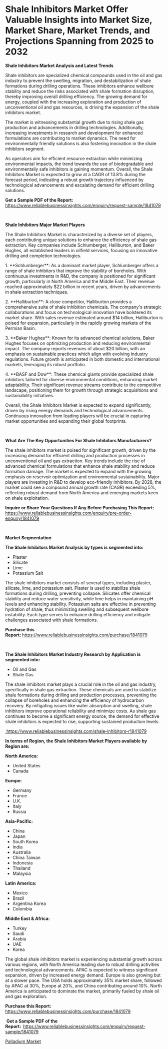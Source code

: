 <p><h1>Shale Inhibitors Market Offer Valuable Insights into Market Size, Market Share, Market Trends, and Projections Spanning from 2025 to 2032</h1></p><p><strong>Shale Inhibitors Market Analysis and Latest Trends</strong></p>
<p><p>Shale inhibitors are specialized chemical compounds used in the oil and gas industry to prevent the swelling, migration, and destabilization of shale formations during drilling operations. These inhibitors enhance wellbore stability and reduce the risks associated with shale formation disruption, thereby improving overall drilling efficiency. The growing demand for energy, coupled with the increasing exploration and production of unconventional oil and gas resources, is driving the expansion of the shale inhibitors market.</p><p>The market is witnessing substantial growth due to rising shale gas production and advancements in drilling technologies. Additionally, increasing investments in research and development for enhanced formulations are contributing to market dynamics. The need for environmentally friendly solutions is also fostering innovation in the shale inhibitors segment. </p><p>As operators aim for efficient resource extraction while minimizing environmental impacts, the trend towards the use of biodegradable and environmentally safe inhibitors is gaining momentum. Overall, the Shale Inhibitors Market is expected to grow at a CAGR of 13.8% during the forecast period, indicating a robust growth trajectory influenced by technological advancements and escalating demand for efficient drilling solutions.</p></p>
<p><strong>Get a Sample PDF of the Report:&nbsp;</strong> <a href="https://www.reliablebusinessinsights.com/enquiry/request-sample/1841079?utm_campaign=3116&utm_medium=2&utm_source=Github&utm_content=ia&utm_term=01042025&utm_id=shale-inhibitors">https://www.reliablebusinessinsights.com/enquiry/request-sample/1841079</a></p>
<p>&nbsp;</p>
<p><strong>Shale Inhibitors Major Market Players</strong></p>
<p><p>The Shale Inhibitors Market is characterized by a diverse set of players, each contributing unique solutions to enhance the efficiency of shale gas extraction. Key companies include Schlumberger, Halliburton, and Baker Hughes, all established leaders in oilfield services, focusing on innovative drilling and completion technologies.</p><p>1. **Schlumberger**: As a dominant market player, Schlumberger offers a range of shale inhibitors that improve the stability of boreholes. With continuous investments in R&D, the company is positioned for significant growth, particularly in North America and the Middle East. Their revenue reached approximately $22 billion in recent years, driven by advancements in shale extraction techniques.</p><p>2. **Halliburton**: A close competitor, Halliburton provides a comprehensive suite of shale inhibition chemicals. The company's strategic collaborations and focus on technological innovation have bolstered its market share. With sales revenue estimated around $14 billion, Halliburton is poised for expansion, particularly in the rapidly growing markets of the Permian Basin.</p><p>3. **Baker Hughes**: Known for its advanced chemical solutions, Baker Hughes focuses on optimizing production and reducing environmental impact. The company reports revenues of about $20 billion, with an emphasis on sustainable practices which align with evolving industry regulations. Future growth is anticipated in both domestic and international markets, leveraging its robust portfolio.</p><p>4. **BASF and Dow**: These chemical giants provide specialized shale inhibitors tailored for diverse environmental conditions, enhancing market adaptability. Their significant revenue streams contribute to the competitive landscape, positioning them for growth through strategic acquisitions and sustainability initiatives.</p><p>Overall, the Shale Inhibitors Market is expected to expand significantly, driven by rising energy demands and technological advancements. Continuous innovation from leading players will be crucial in capturing market opportunities and expanding their global footprints.</p></p>
<p>&nbsp;</p>
<p><strong>What Are The Key Opportunities For Shale Inhibitors Manufacturers?</strong></p>
<p><p>The shale inhibitors market is poised for significant growth, driven by the increasing demand for efficient drilling and production processes in unconventional oil and gas extraction. Key trends include the rise of advanced chemical formulations that enhance shale stability and reduce formation damage. The market is expected to expand with the growing emphasis on reservoir optimization and environmental sustainability. Major players are investing in R&D to develop eco-friendly inhibitors. By 2028, the market could see a compound annual growth rate (CAGR) exceeding 5%, reflecting robust demand from North America and emerging markets keen on shale exploitation.</p></p>
<p><strong>Inquire or Share Your Questions If Any Before Purchasing This Report:</strong> <a href="https://www.reliablebusinessinsights.com/enquiry/pre-order-enquiry/1841079?utm_campaign=3116&utm_medium=2&utm_source=Github&utm_content=ia&utm_term=01042025&utm_id=shale-inhibitors">https://www.reliablebusinessinsights.com/enquiry/pre-order-enquiry/1841079</a></p>
<p>&nbsp;</p>
<p><strong>Market Segmentation</strong></p>
<p><strong>The Shale Inhibitors Market Analysis by types is segmented into:</strong></p>
<p><ul><li>Plaster</li><li>Silicate</li><li>Lime</li><li>Potassium Salt</li></ul></p>
<p><p>The shale inhibitors market consists of several types, including plaster, silicate, lime, and potassium salt. Plaster is used to stabilize shale formations during drilling, preventing collapse. Silicates offer chemical stability and reduce water sensitivity, while lime helps in maintaining pH levels and enhancing stability. Potassium salts are effective in preventing hydration of shale, thus minimizing swelling and subsequent wellbore instability. Each type serves to enhance drilling efficiency and mitigate challenges associated with shale formations.</p></p>
<p><strong>Purchase this Report:&nbsp;</strong><a href="https://www.reliablebusinessinsights.com/purchase/1841079?utm_campaign=3116&utm_medium=2&utm_source=Github&utm_content=ia&utm_term=01042025&utm_id=shale-inhibitors">https://www.reliablebusinessinsights.com/purchase/1841079</a></p>
<p>&nbsp;</p>
<p><strong>The Shale Inhibitors Market Industry Research by Application is segmented into:</strong></p>
<p><ul><li>Oil and Gas</li><li>Shale Gas</li></ul></p>
<p><p>The shale inhibitors market plays a crucial role in the oil and gas industry, specifically in shale gas extraction. These chemicals are used to stabilize shale formations during drilling and production processes, preventing the collapse of boreholes and enhancing the efficiency of hydrocarbon recovery. By mitigating issues like water absorption and swelling, shale inhibitors improve operational reliability and minimize costs. As shale gas continues to become a significant energy source, the demand for effective shale inhibitors is expected to rise, supporting sustained production levels.</p></p>
<p><a href="https://www.reliablebusinessinsights.com/shale-inhibitors-r1841079?utm_campaign=3116&utm_medium=2&utm_source=Github&utm_content=ia&utm_term=01042025&utm_id=shale-inhibitors">&nbsp;https://www.reliablebusinessinsights.com/shale-inhibitors-r1841079</a></p>
<p><strong>In terms of Region, the Shale Inhibitors Market Players available by Region are:</strong></p>
<p>
    <p> <strong> North America: </strong>
        <ul>
            <li>United States</li>
            <li>Canada</li>
        </ul>
        </p> 
    <p> <strong> Europe: </strong>
        <ul>
            <li>Germany</li>
            <li>France</li>
            <li>U.K.</li>
            <li>Italy</li>
            <li>Russia</li>
        </ul>
        </p> 
    <p> <strong> Asia-Pacific: </strong>
        <ul>
            <li>China</li>
            <li>Japan</li>
            <li>South Korea</li>
            <li>India</li>
            <li>Australia</li>
            <li>China Taiwan</li>
            <li>Indonesia</li>
            <li>Thailand</li>
            <li>Malaysia</li>
        </ul>
        </p> 
    <p> <strong> Latin America: </strong>
        <ul>
            <li>Mexico</li>
            <li>Brazil</li>
            <li>Argentina Korea</li>
            <li>Colombia</li>
        </ul>
        </p> 
    <p> <strong> Middle East & Africa: </strong>
        <ul>
            <li>Turkey</li>
            <li>Saudi</li>
            <li>Arabia</li>
            <li>UAE</li>
            <li>Korea</li>
        </ul>
    </p>
    </p>
<p><p>The global shale inhibitors market is experiencing substantial growth across various regions, with North America leading due to robust drilling activities and technological advancements. APAC is expected to witness significant expansion, driven by increased energy demand. Europe is also growing but at a slower pace. The USA holds approximately 35% market share, followed by APAC at 30%, Europe at 20%, and China contributing around 10%. North America is anticipated to dominate the market, primarily fueled by shale oil and gas exploration.</p></p>
<p><strong>Purchase this Report: </strong><a href="https://www.reliablebusinessinsights.com/purchase/1841079?utm_campaign=3116&utm_medium=2&utm_source=Github&utm_content=ia&utm_term=01042025&utm_id=shale-inhibitors">https://www.reliablebusinessinsights.com/purchase/1841079</a></p>
<p>&nbsp;<strong>Get a Sample PDF of the Report:&nbsp;&nbsp;</strong><a href="https://www.reliablebusinessinsights.com/enquiry/request-sample/1841079?utm_campaign=3116&utm_medium=2&utm_source=Github&utm_content=ia&utm_term=01042025&utm_id=shale-inhibitors">https://www.reliablebusinessinsights.com/enquiry/request-sample/1841079</a></p>
<p><strong></strong></p>
<p><p><a href="https://github.com/ziwersekos/Market-Research-Report-List-1/blob/main/palladium-market.md?utm_campaign=3116&utm_medium=2&utm_source=Github&utm_content=ia&utm_term=01042025&utm_id=shale-inhibitors">Palladium Market</a></p></p>
